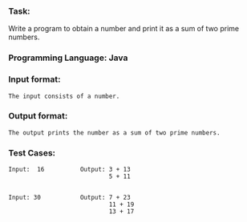 ### Task: 
Write a program to obtain a number and print it as a sum of two prime numbers.

### Programming Language: Java

### Input format:
    The input consists of a number.

### Output format: 
    The output prints the number as a sum of two prime numbers.

### Test Cases:
    Input:  16          Output: 3 + 13
                                5 + 11


    Input: 30           Output: 7 + 23
                                11 + 19
                                13 + 17
